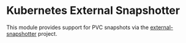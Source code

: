 # Kubernetes External Snapshotter

This module provides support for PVC snapshots via the [external-snapshotter](https://github.com/kubernetes-csi/external-snapshotter) project.
